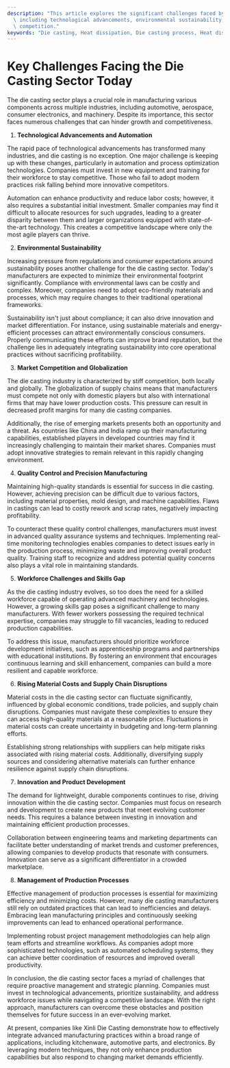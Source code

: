 ```yaml
---
description: "This article explores the significant challenges faced by the die casting industry,\
  \ including technological advancements, environmental sustainability, and market\
  \ competition."
keywords: "Die casting, Heat dissipation, Die casting process, Heat dissipation efficiency"
---
```

# Key Challenges Facing the Die Casting Sector Today

The die casting sector plays a crucial role in manufacturing various components across multiple industries, including automotive, aerospace, consumer electronics, and machinery. Despite its importance, this sector faces numerous challenges that can hinder growth and competitiveness.

1. **Technological Advancements and Automation**

The rapid pace of technological advancements has transformed many industries, and die casting is no exception. One major challenge is keeping up with these changes, particularly in automation and process optimization technologies. Companies must invest in new equipment and training for their workforce to stay competitive. Those who fail to adopt modern practices risk falling behind more innovative competitors.

Automation can enhance productivity and reduce labor costs; however, it also requires a substantial initial investment. Smaller companies may find it difficult to allocate resources for such upgrades, leading to a greater disparity between them and larger organizations equipped with state-of-the-art technology. This creates a competitive landscape where only the most agile players can thrive.

2. **Environmental Sustainability**

Increasing pressure from regulations and consumer expectations around sustainability poses another challenge for the die casting sector. Today's manufacturers are expected to minimize their environmental footprint significantly. Compliance with environmental laws can be costly and complex. Moreover, companies need to adopt eco-friendly materials and processes, which may require changes to their traditional operational frameworks.

Sustainability isn't just about compliance; it can also drive innovation and market differentiation. For instance, using sustainable materials and energy-efficient processes can attract environmentally conscious consumers. Properly communicating these efforts can improve brand reputation, but the challenge lies in adequately integrating sustainability into core operational practices without sacrificing profitability.

3. **Market Competition and Globalization**

The die casting industry is characterized by stiff competition, both locally and globally. The globalization of supply chains means that manufacturers must compete not only with domestic players but also with international firms that may have lower production costs. This pressure can result in decreased profit margins for many die casting companies.

Additionally, the rise of emerging markets presents both an opportunity and a threat. As countries like China and India ramp up their manufacturing capabilities, established players in developed countries may find it increasingly challenging to maintain their market shares. Companies must adopt innovative strategies to remain relevant in this rapidly changing environment.

4. **Quality Control and Precision Manufacturing**

Maintaining high-quality standards is essential for success in die casting. However, achieving precision can be difficult due to various factors, including material properties, mold design, and machine capabilities. Flaws in castings can lead to costly rework and scrap rates, negatively impacting profitability.

To counteract these quality control challenges, manufacturers must invest in advanced quality assurance systems and techniques. Implementing real-time monitoring technologies enables companies to detect issues early in the production process, minimizing waste and improving overall product quality. Training staff to recognize and address potential quality concerns also plays a vital role in maintaining standards.

5. **Workforce Challenges and Skills Gap**

As the die casting industry evolves, so too does the need for a skilled workforce capable of operating advanced machinery and technologies. However, a growing skills gap poses a significant challenge to many manufacturers. With fewer workers possessing the required technical expertise, companies may struggle to fill vacancies, leading to reduced production capabilities.

To address this issue, manufacturers should prioritize workforce development initiatives, such as apprenticeship programs and partnerships with educational institutions. By fostering an environment that encourages continuous learning and skill enhancement, companies can build a more resilient and capable workforce.

6. **Rising Material Costs and Supply Chain Disruptions**

Material costs in the die casting sector can fluctuate significantly, influenced by global economic conditions, trade policies, and supply chain disruptions. Companies must navigate these complexities to ensure they can access high-quality materials at a reasonable price. Fluctuations in material costs can create uncertainty in budgeting and long-term planning efforts.

Establishing strong relationships with suppliers can help mitigate risks associated with rising material costs. Additionally, diversifying supply sources and considering alternative materials can further enhance resilience against supply chain disruptions.

7. **Innovation and Product Development**

The demand for lightweight, durable components continues to rise, driving innovation within the die casting sector. Companies must focus on research and development to create new products that meet evolving customer needs. This requires a balance between investing in innovation and maintaining efficient production processes.

Collaboration between engineering teams and marketing departments can facilitate better understanding of market trends and customer preferences, allowing companies to develop products that resonate with consumers. Innovation can serve as a significant differentiator in a crowded marketplace.

8. **Management of Production Processes**

Effective management of production processes is essential for maximizing efficiency and minimizing costs. However, many die casting manufacturers still rely on outdated practices that can lead to inefficiencies and delays. Embracing lean manufacturing principles and continuously seeking improvements can lead to enhanced operational performance.

Implementing robust project management methodologies can help align team efforts and streamline workflows. As companies adopt more sophisticated technologies, such as automated scheduling systems, they can achieve better coordination of resources and improved overall productivity.

In conclusion, the die casting sector faces a myriad of challenges that require proactive management and strategic planning. Companies must invest in technological advancements, prioritize sustainability, and address workforce issues while navigating a competitive landscape. With the right approach, manufacturers can overcome these obstacles and position themselves for future success in an ever-evolving market.

At present, companies like Xinli Die Casting demonstrate how to effectively integrate advanced manufacturing practices within a broad range of applications, including kitchenware, automotive parts, and electronics. By leveraging modern techniques, they not only enhance production capabilities but also respond to changing market demands efficiently.
